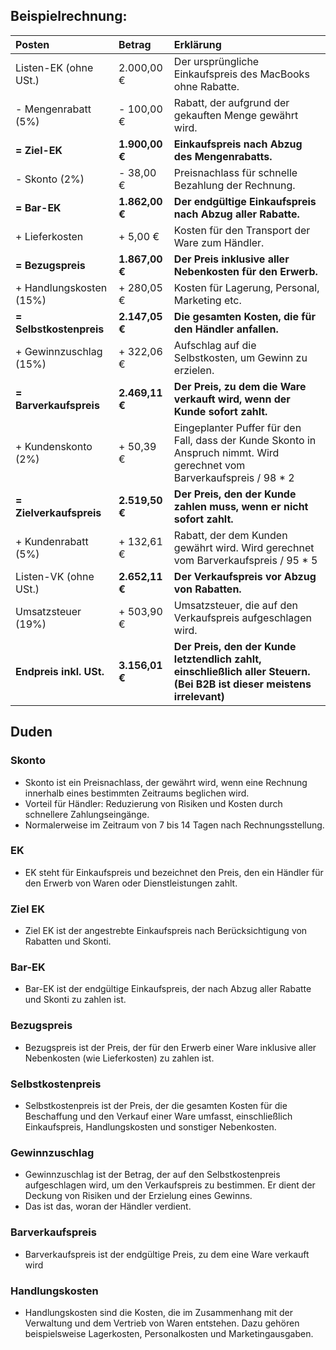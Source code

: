 ## Beispielrechnung:

| Posten                  | Betrag         | Erklärung                                                                                                                |
| :---------------------- | :------------- | :----------------------------------------------------------------------------------------------------------------------- |
| Listen-EK (ohne USt.)   | 2.000,00 €     | Der ursprüngliche Einkaufspreis des MacBooks ohne Rabatte.                                                               |
| - Mengenrabatt (5%)     | - 100,00 €     | Rabatt, der aufgrund der gekauften Menge gewährt wird.                                                                   |
| **= Ziel-EK**           | **1.900,00 €** | **Einkaufspreis nach Abzug des Mengenrabatts.**                                                                          |
| - Skonto (2%)           | - 38,00 €      | Preisnachlass für schnelle Bezahlung der Rechnung.                                                                       |
| **= Bar-EK**            | **1.862,00 €** | **Der endgültige Einkaufspreis nach Abzug aller Rabatte.**                                                               |
| + Lieferkosten          | + 5,00 €       | Kosten für den Transport der Ware zum Händler.                                                                           |
| **= Bezugspreis**       | **1.867,00 €** | **Der Preis inklusive aller Nebenkosten für den Erwerb.**                                                                |
| + Handlungskosten (15%) | + 280,05 €     | Kosten für Lagerung, Personal, Marketing etc.                                                                            |
| **= Selbstkostenpreis** | **2.147,05 €** | **Die gesamten Kosten, die für den Händler anfallen.**                                                                   |
| + Gewinnzuschlag (15%)  | + 322,06 €     | Aufschlag auf die Selbstkosten, um Gewinn zu erzielen.                                                                   |
| **= Barverkaufspreis**  | **2.469,11 €** | **Der Preis, zu dem die Ware verkauft wird, wenn der Kunde sofort zahlt.**                                               |
| + Kundenskonto (2%)     | + 50,39 €      | Eingeplanter Puffer für den Fall, dass der Kunde Skonto in Anspruch nimmt. Wird gerechnet vom Barverkaufspreis / 98 \* 2 |
| **= Zielverkaufspreis** | **2.519,50 €** | **Der Preis, den der Kunde zahlen muss, wenn er nicht sofort zahlt.**                                                    |
| + Kundenrabatt (5%)     | + 132,61 €     | Rabatt, der dem Kunden gewährt wird. Wird gerechnet vom Barverkaufspreis / 95 \* 5                                       |
| Listen-VK (ohne USt.)   | **2.652,11 €** | **Der Verkaufspreis vor Abzug von Rabatten.**                                                                            |
| Umsatzsteuer (19%)      | + 503,90 €     | Umsatzsteuer, die auf den Verkaufspreis aufgeschlagen wird.                                                              |
| **Endpreis inkl. USt.** | **3.156,01 €** | **Der Preis, den der Kunde letztendlich zahlt, einschließlich aller Steuern. (Bei B2B ist dieser meistens irrelevant)**  |

## Duden

### Skonto

-   Skonto ist ein Preisnachlass, der gewährt wird, wenn eine Rechnung innerhalb eines bestimmten Zeitraums beglichen wird.
-   Vorteil für Händler: Reduzierung von Risiken und Kosten durch schnellere Zahlungseingänge.
-   Normalerweise im Zeitraum von 7 bis 14 Tagen nach Rechnungsstellung.

### EK

-   EK steht für Einkaufspreis und bezeichnet den Preis, den ein Händler für den Erwerb von Waren oder Dienstleistungen zahlt.

### Ziel EK

-   Ziel EK ist der angestrebte Einkaufspreis nach Berücksichtigung von Rabatten und Skonti.

### Bar-EK

-   Bar-EK ist der endgültige Einkaufspreis, der nach Abzug aller Rabatte und Skonti zu zahlen ist.

### Bezugspreis

-   Bezugspreis ist der Preis, der für den Erwerb einer Ware inklusive aller Nebenkosten (wie Lieferkosten) zu zahlen ist.

### Selbstkostenpreis

-   Selbstkostenpreis ist der Preis, der die gesamten Kosten für die Beschaffung und den Verkauf einer Ware umfasst, einschließlich Einkaufspreis, Handlungskosten und sonstiger Nebenkosten.

### Gewinnzuschlag

-   Gewinnzuschlag ist der Betrag, der auf den Selbstkostenpreis aufgeschlagen wird, um den Verkaufspreis zu bestimmen. Er dient der Deckung von Risiken und der Erzielung eines Gewinns.
-   Das ist das, woran der Händler verdient.

### Barverkaufspreis

-   Barverkaufspreis ist der endgültige Preis, zu dem eine Ware verkauft wird

### Handlungskosten

-   Handlungskosten sind die Kosten, die im Zusammenhang mit der Verwaltung und dem Vertrieb von Waren entstehen. Dazu gehören beispielsweise Lagerkosten, Personalkosten und Marketingausgaben.
